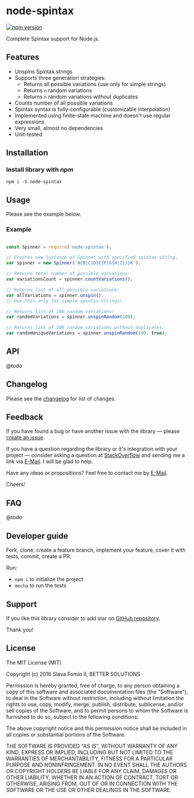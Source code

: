 # node-spintax

[![npm version](https://badge.fury.io/js/node-spintax.svg)](http://badge.fury.io/js/node-spintax)

Complete Spintax support for Node.js.


## Features

- Unspins Spintax strings
- Supports three generation strategies:
  - Returns all possible variations (use only for simple strings)
  - Returns `n` random variations
  - Returns `n` random variations without duplicates
- Counts number of all possible variations
- Spintax syntax is fully-configurable (customizable interpolation)
- Implemented using finite-state machine and doesn't use regular expressions
- Very small, almost no dependencies
- Unit-tested


## Installation

### Install library with *npm*

`npm i -S node-spintax`


## Usage

Please see the example below.

### Example

```js

const Spinner = require('node-spintax');

// Creates new instance of Spinner with specified spintax-string.
var spinner = new Spinner('A{B|C|D}E{F|G{H|I}J}K');

// Returns total number of possible variations:
var variationsCount = spinner.countVariations();

// Returns list of all possible variations:
var allVariations = spinner.unspin();
// Use this only for simple spintax-strings!

// Returns list of 100 random variations:
var randomVariations = spinner.unspinRandom(100);

// Returns list of 100 random variations without duplicates:
var randomUniqueVariations = spinner.unspinRandom(100, true);

```


## API

@todo


## Changelog

Please see the [changelog][changelog] for list of changes.


## Feedback

If you have found a bug or have another issue with the library —
please [create an issue][new-issue].

If you have a question regarding the library or it's integration with your project —
consider asking a question at [StackOverflow][so-ask] and sending me a
link via [E-Mail][email]. I will be glad to help.

Have any ideas or propositions? Feel free to contact me by [E-Mail][email].

Cheers!


## FAQ

@todo


## Developer guide

Fork, clone, create a feature branch, implement your feature, cover it with tests, commit, create a PR.

Run:

- `npm i` to initialize the project
- `mocha` to run the tests


## Support

If you like this library consider to add star on [GitHub repository][repo-gh].

Thank you!


## License

The MIT License (MIT)

Copyright (c) 2016 Slava Fomin II, BETTER SOLUTIONS

Permission is hereby granted, free of charge, to any person obtaining a copy
of this software and associated documentation files (the "Software"), to deal
in the Software without restriction, including without limitation the rights
to use, copy, modify, merge, publish, distribute, sublicense, and/or sell
copies of the Software, and to permit persons to whom the Software is
furnished to do so, subject to the following conditions:

The above copyright notice and this permission notice shall be included in
all copies or substantial portions of the Software.

THE SOFTWARE IS PROVIDED "AS IS", WITHOUT WARRANTY OF ANY KIND, EXPRESS OR
IMPLIED, INCLUDING BUT NOT LIMITED TO THE WARRANTIES OF MERCHANTABILITY,
FITNESS FOR A PARTICULAR PURPOSE AND NONINFRINGEMENT. IN NO EVENT SHALL THE
AUTHORS OR COPYRIGHT HOLDERS BE LIABLE FOR ANY CLAIM, DAMAGES OR OTHER
LIABILITY, WHETHER IN AN ACTION OF CONTRACT, TORT OR OTHERWISE, ARISING FROM,
OUT OF OR IN CONNECTION WITH THE SOFTWARE OR THE USE OR OTHER DEALINGS IN
THE SOFTWARE.

  [changelog]: changelog.md
  [so-ask]:    http://stackoverflow.com/questions/ask?tags=node.js,javascript,spintax
  [email]:     mailto:s.fomin@betsol.ru
  [new-issue]: https://github.com/betsol/node-spintax/issues/new
  [repo-gh]:   https://github.com/betsol/node-spintax
